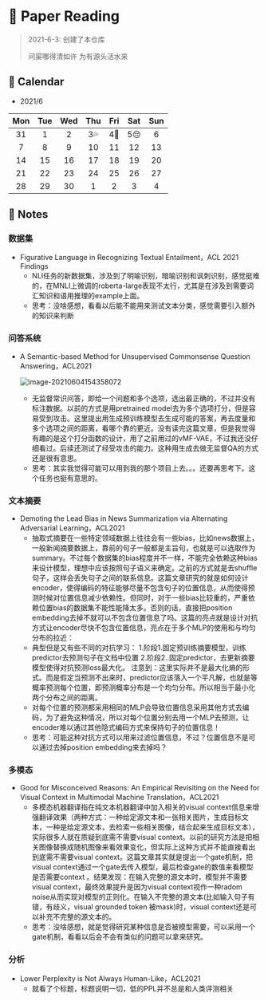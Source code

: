 # :memo: Paper Reading

> 2021-6-3: 创建了本仓库
>
> 问渠哪得清如许 为有源头活水来

## :dart: Calendar

* 2021/6

| Mon  | Tue  | Wed  |      Thu       |            Fri             |    Sat     | Sun  |
| :--: | :--: | :--: | :------------: | :------------------------: | :--------: | :--: |
|  31  |  1   |  2   | 3:sweat_drops: | 4:triangular_flag_on_post: | 5:pensive: |  6   |
|  7   |  8   |  9   |       10       |             11             |     12     |  13  |
|  14  |  15  |  16  |       17       |             18             |     19     |  20  |
|  21  |  22  |  23  |       24       |             25             |     26     |  27  |
|  28  |  29  |  30  |       1        |             2              |     3      |  4   |

##  :game_die: Notes

### 数据集

* Figurative Language in Recognizing Textual Entailment，ACL 2021 Findings
  * NLI任务的新数据集，涉及到了明喻识别，暗喻识别和讽刺识别，感觉挺难的，在MNLI上微调的roberta-large表现不太行，尤其是在涉及到需要词汇知识和语用推理的example上面。
  * 思考：没啥感想，看看以后能不能用来测试文本分类，感觉需要引入额外的知识来判断

### 问答系统

* A Semantic-based Method for Unsupervised Commonsense Question Answering，ACL2021

  ![image-20210604154358072](https://img2020.cnblogs.com/blog/1098855/202106/1098855-20210604154357999-124516299.png)

  * 无监督常识问答，即给一个问题和多个选项，选出最正确的，不过并没有标注数据。以前的方式是用pretrained model去为多个选项打分，但是容易受到攻击。这里提出用生成预训练模型去生成可能的答案，再去度量和多个选项之间的距离，看哪个靠的更近。没有读完这篇文章，但是我觉得有趣的是这个打分函数的设计，用了之前用过的vMF-VAE，不过我还没仔细看过。后续还测试了经受攻击的能力。这种用生成去做无监督QA的方式还是很有意思。
  * 思考：其实我觉得可能可以用到我的那个项目上去。。。还要再思考下。这个任务也挺有意思的。

###  文本摘要

* Demoting the Lead Bias in News Summarization via Alternating Adversarial Learning，ACL2021
  * 抽取式摘要在一些特定领域数据上往往会有一些bias，比如news数据上，一般新闻摘要数据上，靠前的句子一般都是主旨句，也就是可以选取作为summary。不过每个数据集的bias程度并不一样，不能完全依赖这种bias来设计模型，理想中应该按照句子语义来确定。之前的方式就是去shuffle句子，这样会丢失句子之间的联系信息。这篇文章研究的就是如何设计encoder，使得编码的特征能够尽量不包含句子的位置信息，从而使得预测时候对位置信息减少依赖性。但同时，对于一些bias比较重的，严重依赖位置bias的数据集不能性能降太多。否则的话，直接把position embedding去掉不就可以不包含位置信息了吗。这篇的亮点就是设计对抗方式让encoder尽快不包含位置信息，亮点在于多个MLP的使用和与均匀分布的拉近：
  * 典型但是又有些不同的对抗学习：
    1.阶段1.固定预训练摘要模型，训练predictor去预测句子在文档中位置
    2.阶段2..固定predictor，去更新摘要模型使得对抗预测loss最大化。
    注意到：这里实际并不是最大化熵的形式。而是假定当预测不出来时，predictor应该落入一个平凡解，也就是等概率预测每个位置，即预测概率分布是一个均匀分布。所以相当于最小化两个分布之间的距离。
  * 对每个位置的预测都采用相同的MLP会导致位置信息采用其他方式去编码，为了避免这种情况，所以对每个位置分别去用一个MLP去预测，让encoder难以通过其他隐式编码方式来保持句子的位置信息！
  * 思考：可能这种对抗方式可以用来过滤位置信息，不过？位置信息不是可以通过去掉position embedding来去掉吗？

### 多模态

* Good for Misconceived Reasons: An Empirical Revisiting on the Need for Visual Context in Multimodal Machine Translation，ACL2021
  * 多模态机器翻译指在纯文本机器翻译中加入相关的visual context信息来增强翻译效果（两种方式：一种给定源文本和一张相关图片，生成目标文本，一种是给定源文本，去检索一些相关图像，结合起来生成目标文本），实际很多人就在质疑到底需不需要visual context。以前的研究方法是把相关图像替换成随机图像来看效果变化，但实际上这种方式并不能直接看出到底需不需要visual context。这篇文章其实就是提出一个gate机制，把visual context通过一个gate去传入模型，最后检查gate的数值来看模型是否需要context 。结果发现：在输入完整的源文本时，模型并不需要visual context，最终效果提升是因为visual context视作一种radom noise从而实现对模型的正则化。在输入不完整的源文本(比如输入句子有错，有歧义，visual grounded token 被mask)时，visual context还是可以补充不完整的源文本的。
  * 思考：没啥感想，就是觉得研究某种信息是否被模型需要，可以采用一个gate机制，看看以后会不会有类似的问题可以拿来研究。

### 分析

* Lower Perplexity is Not Always Human-Like，ACL2021
  * 就看了个标题，标题说明一切，低的PPL并不总是和人类评测相关







